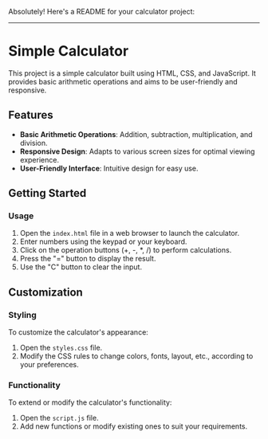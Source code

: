 Absolutely! Here's a README for your calculator project:

---

# Simple Calculator

This project is a simple calculator built using HTML, CSS, and JavaScript. It provides basic arithmetic operations and aims to be user-friendly and responsive.

## Features

- **Basic Arithmetic Operations**: Addition, subtraction, multiplication, and division.
- **Responsive Design**: Adapts to various screen sizes for optimal viewing experience.
- **User-Friendly Interface**: Intuitive design for easy use.

## Getting Started

### Usage

1. Open the `index.html` file in a web browser to launch the calculator.
2. Enter numbers using the keypad or your keyboard.
3. Click on the operation buttons (+, -, *, /) to perform calculations.
4. Press the "=" button to display the result.
5. Use the "C" button to clear the input.

## Customization

### Styling

To customize the calculator's appearance:

1. Open the `styles.css` file.
2. Modify the CSS rules to change colors, fonts, layout, etc., according to your preferences.

### Functionality

To extend or modify the calculator's functionality:

1. Open the `script.js` file.
2. Add new functions or modify existing ones to suit your requirements.

